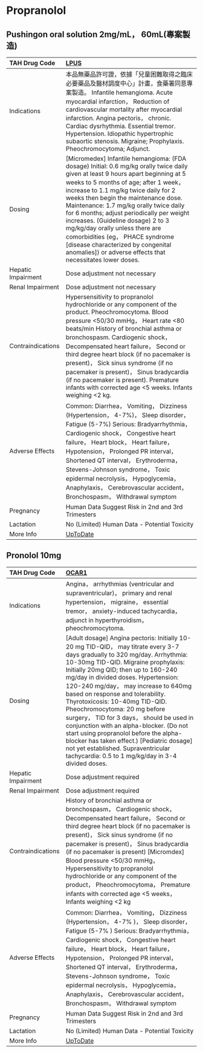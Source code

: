 # Propranolol

## Pushingon oral solution 2mg/mL， 60mL(專案製造)

| TAH Drug Code      | [LPUS](https://www.tahsda.org.tw/drugs/hissearch.php?drug_code=LPUS)                                                                                                                                                                                                                                                                                                                                                                                                                                                                                          |
|:-------------------|:--------------------------------------------------------------------------------------------------------------------------------------------------------------------------------------------------------------------------------------------------------------------------------------------------------------------------------------------------------------------------------------------------------------------------------------------------------------------------------------------------------------------------------------------------------------|
| Indications        | 本品無藥品許可證，依據「兒童困難取得之臨床必要藥品及醫材調度中心」計畫，食藥署同意專案製造。 Infantile hemangioma. Acute myocardial infarction， Reduction of cardiovascular mortality after myocardial infarction. Angina pectoris， chronic. Cardiac dysrhythmia. Essential tremor. Hypertension. Idiopathic hypertrophic subaortic stenosis. Migraine; Prophylaxis. Pheochromocytoma; Adjunct.                                                                                                                                                             |
| Dosing             | [Micromedex] Infantile hemangioma: (FDA dosage) Initial: 0.6 mg/kg orally twice daily given at least 9 hours apart beginning at 5 weeks to 5 months of age; after 1 week， increase to 1.1 mg/kg twice daily for 2 weeks then begin the maintenance dose. Maintenance: 1.7 mg/kg orally twice daily for 6 months; adjust periodically per weight increases. (Guideline dosage) 2 to 3 mg/kg/day orally unless there are comorbidities (eg， PHACE syndrome [disease characterized by congenital anomalies]) or adverse effects that necessitates lower doses. |
| Hepatic Impairment | Dose adjustment not necessary                                                                                                                                                                                                                                                                                                                                                                                                                                                                                                                                 |
| Renal Impairment   | Dose adjustment not necessary                                                                                                                                                                                                                                                                                                                                                                                                                                                                                                                                 |
| Contraindications  | Hypersensitivity to propranolol hydrochloride or any component of the product. Pheochromocytoma. Blood pressure <50/30 mmHg， Heart rate <80 beats/min History of bronchial asthma or bronchospasm. Cardiogenic shock， Decompensated heart failure， Second or third degree heart block (if no pacemaker is present)， Sick sinus syndrome (if no pacemaker is present)， Sinus bradycardia (if no pacemaker is present). Premature infants with corrected age <5 weeks. Infants weighing <2 kg.                                                             |
| Adverse Effects    | Common: Diarrhea， Vomiting， Dizziness (Hypertension， 4-7%)， Sleep disorder， Fatigue (5-7%) Serious: Bradyarrhythmia， Cardiogenic shock， Congestive heart failure， Heart block， Heart failure， Hypotension， Prolonged PR interval， Shortened QT interval， Erythroderma， Stevens-Johnson syndrome， Toxic epidermal necrolysis， Hypoglycemia， Anaphylaxis， Cerebrovascular accident， Bronchospasm， Withdrawal symptom                                                                                                                        |
| Pregnancy          | Human Data Suggest Risk in 2nd and 3rd Trimesters                                                                                                                                                                                                                                                                                                                                                                                                                                                                                                             |
| Lactation          | No (Limited) Human Data - Potential Toxicity                                                                                                                                                                                                                                                                                                                                                                                                                                                                                                                  |
| More Info          | [UpToDate](https://www.uptodate.com/contents/propranolol-drug-information)                                                                                                                                                                                                                                                                                                                                                                                                                                                                                    |

## Pronolol 10mg

| TAH Drug Code      | [OCAR1](https://www.tahsda.org.tw/drugs/hissearch.php?drug_code=OCAR1)                                                                                                                                                                                                                                                                                                                                                                                                                                                                                                                                                                                                  |
|:-------------------|:------------------------------------------------------------------------------------------------------------------------------------------------------------------------------------------------------------------------------------------------------------------------------------------------------------------------------------------------------------------------------------------------------------------------------------------------------------------------------------------------------------------------------------------------------------------------------------------------------------------------------------------------------------------------|
| Indications        | Angina， arrhythmias (ventricular and supraventricular)， primary and renal hypertension， migraine， essential tremor， anxiety-induced tachycardia， adjunct in hyperthyroidism， pheochromocytoma.                                                                                                                                                                                                                                                                                                                                                                                                                                                                   |
| Dosing             | [Adult dosage] Angina pectoris: Initially 10-20 mg TID-QID， may titrate every 3-7 days gradually to 320 mg/day. Arrhythmia: 10-30mg TID-QID. Migraine prophylaxis: Initially 20mg QID; then up to 160-240 mg/day in divided doses. Hypertension: 120-240 mg/day， may increase to 640mg based on response and tolerability. Thyrotoxicosis: 10-40mg TID-QID. Pheochromocytoma: 20 mg before surgery， TID for 3 days， should be used in conjunction with an alpha-blocker. (Do not start using propranolol before the alpha-blocker has taken effect.) [Pediatric dosage] not yet established. Supraventricular tachycardia: 0.5 to 1 mg/kg/day in 3-4 divided doses. |
| Hepatic Impairment | Dose adjustment required                                                                                                                                                                                                                                                                                                                                                                                                                                                                                                                                                                                                                                                |
| Renal Impairment   | Dose adjustment required                                                                                                                                                                                                                                                                                                                                                                                                                                                                                                                                                                                                                                                |
| Contraindications  | History of bronchial asthma or bronchospasm， Cardiogenic shock， Decompensated heart failure， Second or third degree heart block (if no pacemaker is present)， Sick sinus syndrome (if no pacemaker is present)， Sinus bradycardia (if no pacemaker is present) [Micromdex] Blood pressure <50/30 mmHg， Hypersensitivity to propranolol hydrochloride or any component of the product， Pheochromocytoma， Premature infants with corrected age <5 weeks， Infants weighing <2 kg                                                                                                                                                                                  |
| Adverse Effects    | Common: Diarrhea， Vomiting， Dizziness (Hypertension， 4-7% )， Sleep disorder， Fatigue (5-7% ) Serious: Bradyarrhythmia， Cardiogenic shock， Congestive heart failure， Heart block， Heart failure， Hypotension， Prolonged PR interval， Shortened QT interval， Erythroderma， Stevens-Johnson syndrome， Toxic epidermal necrolysis， Hypoglycemia， Anaphylaxis， Cerebrovascular accident， Bronchospasm， Withdrawal symptom                                                                                                                                                                                                                                |
| Pregnancy          | Human Data Suggest Risk in 2nd and 3rd Trimesters                                                                                                                                                                                                                                                                                                                                                                                                                                                                                                                                                                                                                       |
| Lactation          | No (Limited) Human Data - Potential Toxicity                                                                                                                                                                                                                                                                                                                                                                                                                                                                                                                                                                                                                            |
| More Info          | [UpToDate](https://www.uptodate.com/contents/propranolol-drug-information)                                                                                                                                                                                                                                                                                                                                                                                                                                                                                                                                                                                              |

